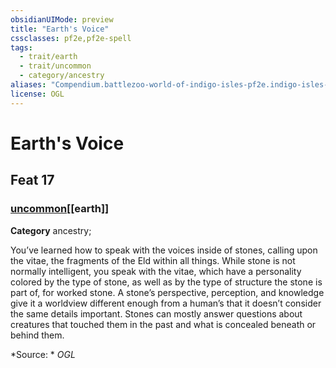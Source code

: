 ```yaml
---
obsidianUIMode: preview
title: "Earth's Voice"
cssclasses: pf2e,pf2e-spell
tags:
  - trait/earth
  - trait/uncommon
  - category/ancestry
aliases: "Compendium.battlezoo-world-of-indigo-isles-pf2e.indigo-isles-feats.Item.4okLoJ9uTR8S2T26"
license: OGL
---
```

# Earth's Voice
## Feat 17
### [uncommon](uncommon "Uncommon Rarity Trait")[[earth]]

**Category** ancestry; 




You’ve learned how to speak with the voices inside of stones, calling upon the vitae, the fragments of the Eld within all things. While stone is not normally intelligent, you speak with the vitae, which have a personality colored by the type of stone, as well as by the type of structure the stone is part of, for worked stone. A stone’s perspective, perception, and knowledge give it a worldview different enough from a human’s that it doesn’t consider the same details important. Stones can mostly answer questions about creatures that touched them in the past and what is concealed beneath or behind them.

*Source: *
*OGL*